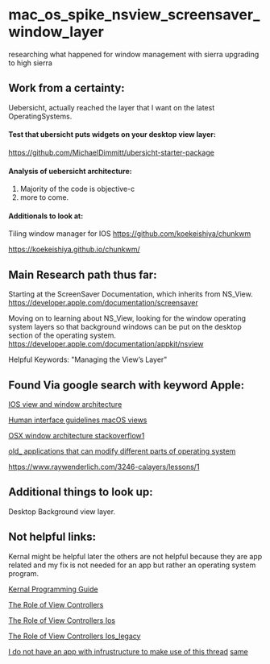 # mac_os_spike_nsview_screensaver_window_layer
researching what happened for window management with sierra upgrading to high sierra

## Work from a certainty:
Uebersicht, actually reached the layer that I want on the latest OperatingSystems.

#### Test that ubersicht puts widgets on your desktop view layer:
https://github.com/MichaelDimmitt/ubersicht-starter-package

#### Analysis of uebersicht architecture:
1) Majority of the code is objective-c
2) more to come.

#### Additionals to look at:
Tiling window manager for IOS https://github.com/koekeishiya/chunkwm

https://koekeishiya.github.io/chunkwm/

## Main Research path thus far:
Starting at the ScreenSaver Documentation, which inherits from NS_View.
<br/>https://developer.apple.com/documentation/screensaver

Moving on to learning about NS_View, looking for the window operating system layers so that background windows can be put on the desktop section of the operating system.
<br/>https://developer.apple.com/documentation/appkit/nsview

Helpful Keywords: "Managing the View’s Layer"

## Found Via google search with keyword Apple:

[IOS view and window architecture](https://developer.apple.com/library/archive/documentation/WindowsViews/Conceptual/ViewPG_iPhoneOS/WindowsandViews/WindowsandViews.html#//apple_ref/doc/uid/TP40009503-CH2-SW9)

[Human interface guidelines macOS views](https://developer.apple.com/design/human-interface-guidelines/macos/windows-and-views/outline-views/)

[OSX window architecture stackoverflow1](https://unix.stackexchange.com/questions/517/what-is-the-architecture-of-mac-os-xs-windowing-system#1016)

[old_ applications that can modify different parts of operating system](https://etutorials.org/Mac+OS/using+mac+os+x+v10.3+panther/Part+I+Mac+OS+X+Exploring+the+Core/Chapter+1.+Mac+OS+X+Foundations/Mac+OS+X+Architecture+and+Terminology/)

https://www.raywenderlich.com/3246-calayers/lessons/1


## Additional things to look up: 
Desktop Background view layer.


## Not helpful links:

Kernal might be helpful later the others are not helpful because they are app related and my fix is not needed for an app but rather an operating system program.

[Kernal Programming Guide](https://developer.apple.com/library/archive/documentation/Darwin/Conceptual/KernelProgramming/IOKit/IOKit.html#//apple_ref/doc/uid/TP30000905-CH213-SW1)

[The Role of View Controllers](https://developer.apple.com/library/archive/documentation/WindowsViews/Conceptual/ViewControllerCatalog/Introduction.html)

[The Role of View Controllers Ios](https://developer.apple.com/library/archive/featuredarticles/ViewControllerPGforiPhoneOS/index.html#//apple_ref/doc/uid/TP40007457)

[The Role of View Controllers Ios_legacy](https://developer.apple.com/library/archive/documentation/WindowsViews/Conceptual/ViewControllerPGforiOSLegacy/Introduction/Introduction.html)

[I do not have an app with infrustructure to make use of this thread](https://forums.developer.apple.com/thread/88468)
[same](https://forums.developer.apple.com/message/306407#306407)
